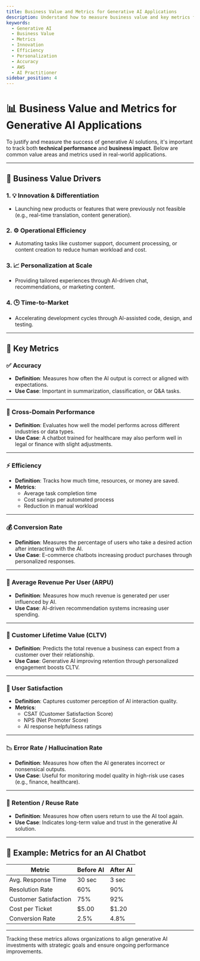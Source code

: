```yaml
---
title: Business Value and Metrics for Generative AI Applications
description: Understand how to measure business value and key metrics for generative AI applications, including innovation, efficiency, personalization, and accuracy for the AWS AI Practitioner exam.
keywords:
  - Generative AI
  - Business Value
  - Metrics
  - Innovation
  - Efficiency
  - Personalization
  - Accuracy
  - AWS
  - AI Practitioner
sidebar_position: 4
---
```


# 📊 Business Value and Metrics for Generative AI Applications

To justify and measure the success of generative AI solutions, it's important to track both **technical performance** and **business impact**. Below are common value areas and metrics used in real-world applications.

---

## 💼 Business Value Drivers

### 1. 💡 Innovation & Differentiation
- Launching new products or features that were previously not feasible (e.g., real-time translation, content generation).

### 2. ⚙️ Operational Efficiency
- Automating tasks like customer support, document processing, or content creation to reduce human workload and cost.

### 3. 📈 Personalization at Scale
- Providing tailored experiences through AI-driven chat, recommendations, or marketing content.

### 4. 🕒 Time-to-Market
- Accelerating development cycles through AI-assisted code, design, and testing.

---

## 📏 Key Metrics

### ✅ Accuracy
- **Definition**: Measures how often the AI output is correct or aligned with expectations.
- **Use Case**: Important in summarization, classification, or Q&A tasks.

---

### 🔀 Cross-Domain Performance
- **Definition**: Evaluates how well the model performs across different industries or data types.
- **Use Case**: A chatbot trained for healthcare may also perform well in legal or finance with slight adjustments.

---

### ⚡ Efficiency
- **Definition**: Tracks how much time, resources, or money are saved.
- **Metrics**:
  - Average task completion time
  - Cost savings per automated process
  - Reduction in manual workload

---

### 💰 Conversion Rate
- **Definition**: Measures the percentage of users who take a desired action after interacting with the AI.
- **Use Case**: E-commerce chatbots increasing product purchases through personalized responses.

---

### 👤 Average Revenue Per User (ARPU)
- **Definition**: Measures how much revenue is generated per user influenced by AI.
- **Use Case**: AI-driven recommendation systems increasing user spending.

---

### 🤝 Customer Lifetime Value (CLTV)
- **Definition**: Predicts the total revenue a business can expect from a customer over their relationship.
- **Use Case**: Generative AI improving retention through personalized engagement boosts CLTV.

---

### 🎯 User Satisfaction
- **Definition**: Captures customer perception of AI interaction quality.
- **Metrics**:
  - CSAT (Customer Satisfaction Score)
  - NPS (Net Promoter Score)
  - AI response helpfulness ratings

---

### 📉 Error Rate / Hallucination Rate
- **Definition**: Measures how often the AI generates incorrect or nonsensical outputs.
- **Use Case**: Useful for monitoring model quality in high-risk use cases (e.g., finance, healthcare).

---

### 🔁 Retention / Reuse Rate
- **Definition**: Measures how often users return to use the AI tool again.
- **Use Case**: Indicates long-term value and trust in the generative AI solution.

---

## 🧪 Example: Metrics for an AI Chatbot
| Metric                     | Before AI | After AI |
|---------------------------|-----------|----------|
| Avg. Response Time        | 30 sec    | 3 sec    |
| Resolution Rate           | 60%       | 90%      |
| Customer Satisfaction     | 75%       | 92%      |
| Cost per Ticket           | $5.00     | $1.20    |
| Conversion Rate           | 2.5%      | 4.8%     |

---

Tracking these metrics allows organizations to align generative AI investments with strategic goals and ensure ongoing performance improvements.

